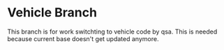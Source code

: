 # Vehicle Branch

This branch is for work switchting to vehicle code by qsa. This is needed because current base doesn't get updated anymore.
